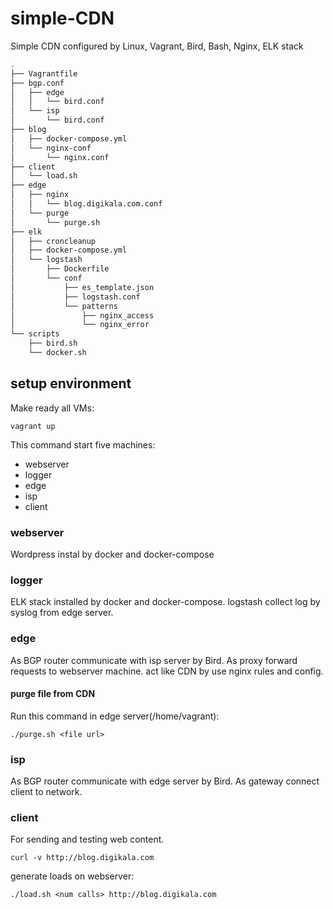 # simple-CDN
Simple CDN configured by Linux, Vagrant, Bird, Bash, Nginx, ELK stack

```bash
.
├── Vagrantfile
├── bgp.conf
│   ├── edge
│   │   └── bird.conf
│   └── isp
│       └── bird.conf
├── blog
│   ├── docker-compose.yml
│   └── nginx-conf
│       └── nginx.conf
├── client
│   └── load.sh
├── edge
│   ├── nginx
│   │   └── blog.digikala.com.conf
│   └── purge
│       └── purge.sh
├── elk
│   ├── croncleanup
│   ├── docker-compose.yml
│   └── logstash
│       ├── Dockerfile
│       └── conf
│           ├── es_template.json
│           ├── logstash.conf
│           └── patterns
│               ├── nginx_access
│               └── nginx_error
└── scripts
    ├── bird.sh
    └── docker.sh
```

## setup environment 

Make ready all VMs:

```command
vagrant up
```

This command start five machines:

* webserver
* logger
* edge
* isp
* client 

### webserver

Wordpress instal by docker and docker-compose 

### logger

ELK stack installed by docker and docker-compose. logstash collect log by syslog from edge server.

### edge

As BGP router communicate with isp server by Bird. As proxy forward requests to webserver machine. 
act like CDN by use nginx rules and config.

#### purge file from CDN

Run this command in edge server(/home/vagrant):

```command
./purge.sh <file url>
```

### isp

As BGP router communicate with edge server by Bird. As gateway connect client to network.

### client 

For sending and testing web content.

```command
curl -v http://blog.digikala.com
```
generate loads on webserver:

```command
./load.sh <num calls> http://blog.digikala.com
```



